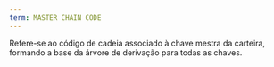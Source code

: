 ```yaml
---
term: MASTER CHAIN CODE
---
```


Refere-se ao código de cadeia associado à chave mestra da carteira, formando a base da árvore de derivação para todas as chaves.